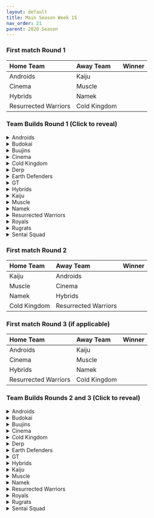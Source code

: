 ```yaml
---
layout: default
title: Main Season Week 15
nav_order: 21
parent: 2020 Season
---
```


### First match Round 1

|  Home Team            | Away Team        | Winner          |
| :---------------------| :----------------| :---------------|
| Androids              | Kaiju            |                 |
| Cinema                | Muscle           |                 |
| Hybrids               | Namek            |                 |
| Resurrected Warriors  | Cold Kingdom     |                 |



### Team Builds Round 1 (Click to reveal)

<details>
  <summary>Androids</summary>

* Home Map: Glacier
* Music: Boss Ganges
* Weekly Bench:
* Boost Store: None


</details>

<details>
  <summary>Budokai</summary>

* Home Map: Planet Namek
* Music: Boss Battle Rock
* Weekly bench:
* Boosts: N/A



</details>

<details>
  <summary>Buujins</summary>

* Home Map: Supreme Kai's World
* Music: Nanshan
* Bench:

</details>

<details>
  <summary>Cinema</summary>

* Home Map: Hell
* Music: Warlord F
* Bench:


</details>

<details>
  <summary>Cold Kingdom </summary>

* Home Map: Broly's Planet
* Music: Paranoia
* Bench:

</details>

<details>
  <summary>Derp</summary>

* Home Map: Penguin Village
* Music: War Begins
* Bench:

</details>

<details>
  <summary>Earth Defenders</summary>

* Home Map: Mt. Paozu
* Music: Aether
* Bench:

</details>

<details>
  <summary>GT</summary>

* Home Map: Kings Castle
* Music: Turbulence
* Bench:

</details>

<details>
  <summary>Hybrids</summary>

* Home Map: Wastelands
* Music: Dragon Castle
* Bench:


</details>

<details>
  <summary>Kaiju</summary>

* Home Map: Rocky Area
* Music: Crongus
* Bench:

</details>

<details>
  <summary>Muscle</summary>

* Home Map: Muscle Tower
* Music: Epic Boss Fight
* Bench:

</details>

<details>
  <summary>Namek</summary>

* Home Map: Kami's Lookout
* Music: Fight me if you can
* Bench:

</details>

<details>
  <summary>Resurrected Warriors</summary>

* Home Map: Desert
* Music: Action Fight
* Bench:

</details>


<details>
  <summary>Royals</summary>

* Home Map: Hyperbolic Time Chamber
* Music: Thunder
* Bench:

</details>

<details>
  <summary>Rugrats</summary>

* Home Map: City Ruins
* Music: Nanga-F
* Bench:

</details>

<details>
  <summary>Sentai Squad</summary>

* Home Map: Frieza's Ship
* Music: Hurricane
* Bench:

</details>


### First match Round 2

|  Home Team            | Away Team        | Winner          |
| :---------------------| :----------------| :---------------|
| Kaiju                 | Androids            |                 |
| Muscle                | Cinema              |                 |
| Namek                 | Hybrids             |                 |
| Cold Kingdom          | Resurrected Warriors     |                 |

### First match Round 3 (if applicable)

|  Home Team            | Away Team        | Winner          |
| :---------------------| :----------------| :---------------|
| Androids              | Kaiju            |                 |
| Cinema                | Muscle           |                 |
| Hybrids               | Namek            |                 |
| Resurrected Warriors  | Cold Kingdom     |                 |

### Team Builds Rounds 2 and 3 (Click to reveal)

<details>
  <summary>Androids</summary>

* Home Map: Glacier
* Music: Boss Ganges
* Weekly Bench:
* Boost Store: None


</details>

<details>
  <summary>Budokai</summary>

* Home Map: Planet Namek
* Music: Boss Battle Rock
* Weekly bench:
* Boosts: N/A



</details>

<details>
  <summary>Buujins</summary>

* Home Map: Supreme Kai's World
* Music: Nanshan
* Bench:

</details>

<details>
  <summary>Cinema</summary>

* Home Map: Hell
* Music: Warlord F
* Bench:


</details>

<details>
  <summary>Cold Kingdom </summary>

* Home Map: Broly's Planet
* Music: Paranoia
* Bench:

</details>

<details>
  <summary>Derp</summary>

* Home Map: Penguin Village
* Music: War Begins
* Bench:

</details>

<details>
  <summary>Earth Defenders</summary>

* Home Map: Mt. Paozu
* Music: Aether
* Bench:

</details>

<details>
  <summary>GT</summary>

* Home Map: Kings Castle
* Music: Turbulence
* Bench:

</details>

<details>
  <summary>Hybrids</summary>

* Home Map: Wastelands
* Music: Dragon Castle
* Bench:


</details>

<details>
  <summary>Kaiju</summary>

* Home Map: Rocky Area
* Music: Crongus
* Bench:

</details>

<details>
  <summary>Muscle</summary>

* Home Map: Muscle Tower
* Music: Epic Boss Fight
* Bench:

</details>

<details>
  <summary>Namek</summary>

* Home Map: Kami's Lookout
* Music: Fight me if you can
* Bench:

</details>

<details>
  <summary>Resurrected Warriors</summary>

* Home Map: Desert
* Music: Action Fight
* Bench:

</details>


<details>
  <summary>Royals</summary>

* Home Map: Hyperbolic Time Chamber
* Music: Thunder
* Bench:

</details>

<details>
  <summary>Rugrats</summary>

* Home Map: City Ruins
* Music: Nanga-F
* Bench:

</details>

<details>
  <summary>Sentai Squad</summary>

* Home Map: Frieza's Ship
* Music: Hurricane
* Bench:

</details>
